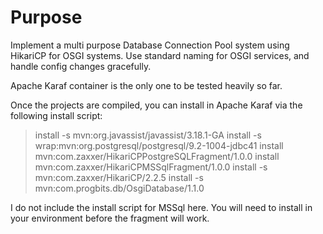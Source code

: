 Purpose
=======

Implement a multi purpose Database Connection Pool system using HikariCP for OSGI systems.  Use standard naming for OSGI services, and handle config changes gracefully.

Apache Karaf container is the only one to be tested heavily so far.  

Once the projects are compiled, you can install in Apache Karaf via the following install script:

> install -s mvn:org.javassist/javassist/3.18.1-GA
> install -s wrap:mvn:org.postgresql/postgresql/9.2-1004-jdbc41
> install mvn:com.zaxxer/HikariCPPostgreSQLFragment/1.0.0
> install mvn:com.zaxxer/HikariCPMSSqlFragment/1.0.0
> install -s mvn:com.zaxxer/HikariCP/2.2.5
> install -s mvn:com.progbits.db/OsgiDatabase/1.1.0

I do not include the install script for MSSql here.  You will need to install in your environment before the fragment will work.
